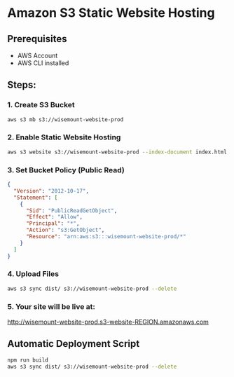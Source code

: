 # Amazon S3 Static Website Hosting

## Prerequisites
- AWS Account
- AWS CLI installed

## Steps:

### 1. Create S3 Bucket
```bash
aws s3 mb s3://wisemount-website-prod
```

### 2. Enable Static Website Hosting
```bash
aws s3 website s3://wisemount-website-prod --index-document index.html --error-document 404.html
```

### 3. Set Bucket Policy (Public Read)
```json
{
  "Version": "2012-10-17",
  "Statement": [
    {
      "Sid": "PublicReadGetObject",
      "Effect": "Allow",
      "Principal": "*",
      "Action": "s3:GetObject",
      "Resource": "arn:aws:s3:::wisemount-website-prod/*"
    }
  ]
}
```

### 4. Upload Files
```bash
aws s3 sync dist/ s3://wisemount-website-prod --delete
```

### 5. Your site will be live at:
http://wisemount-website-prod.s3-website-REGION.amazonaws.com

## Automatic Deployment Script
```bash
npm run build
aws s3 sync dist/ s3://wisemount-website-prod --delete
```
